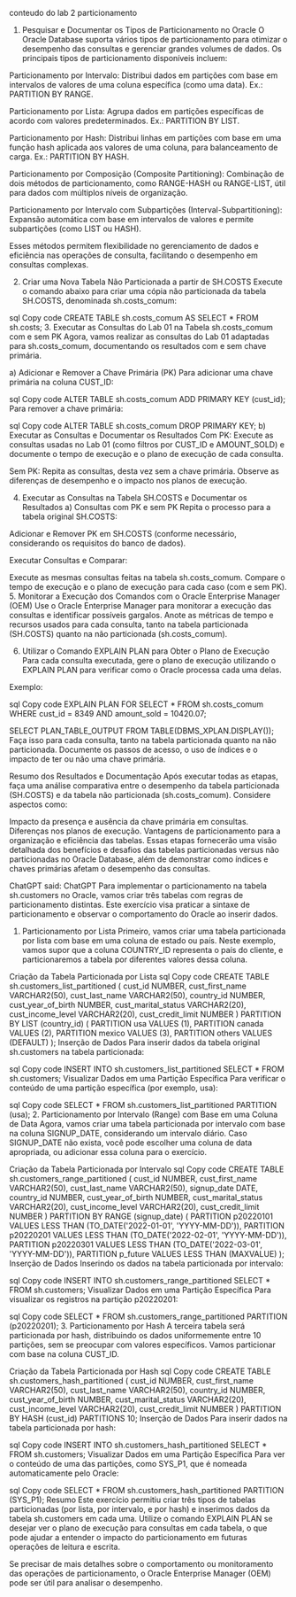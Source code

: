 conteudo do lab 2 particionamento

1. Pesquisar e Documentar os Tipos de Particionamento no Oracle
O Oracle Database suporta vários tipos de particionamento para otimizar o desempenho das consultas e gerenciar grandes volumes de dados. Os principais tipos de particionamento disponíveis incluem:

Particionamento por Intervalo: Distribui dados em partições com base em intervalos de valores de uma coluna específica (como uma data). Ex.: PARTITION BY RANGE.

Particionamento por Lista: Agrupa dados em partições específicas de acordo com valores predeterminados. Ex.: PARTITION BY LIST.

Particionamento por Hash: Distribui linhas em partições com base em uma função hash aplicada aos valores de uma coluna, para balanceamento de carga. Ex.: PARTITION BY HASH.

Particionamento por Composição (Composite Partitioning): Combinação de dois métodos de particionamento, como RANGE-HASH ou RANGE-LIST, útil para dados com múltiplos níveis de organização.

Particionamento por Intervalo com Subpartições (Interval-Subpartitioning): Expansão automática com base em intervalos de valores e permite subpartições (como LIST ou HASH).

Esses métodos permitem flexibilidade no gerenciamento de dados e eficiência nas operações de consulta, facilitando o desempenho em consultas complexas.

2. Criar uma Nova Tabela Não Particionada a partir de SH.COSTS
Execute o comando abaixo para criar uma cópia não particionada da tabela SH.COSTS, denominada sh.costs_comum:

sql
Copy code
CREATE TABLE sh.costs_comum AS
SELECT * FROM sh.costs;
3. Executar as Consultas do Lab 01 na Tabela sh.costs_comum com e sem PK
Agora, vamos realizar as consultas do Lab 01 adaptadas para sh.costs_comum, documentando os resultados com e sem chave primária.

a) Adicionar e Remover a Chave Primária (PK)
Para adicionar uma chave primária na coluna CUST_ID:

sql
Copy code
ALTER TABLE sh.costs_comum ADD PRIMARY KEY (cust_id);
Para remover a chave primária:

sql
Copy code
ALTER TABLE sh.costs_comum DROP PRIMARY KEY;
b) Executar as Consultas e Documentar os Resultados
Com PK: Execute as consultas usadas no Lab 01 (como filtros por CUST_ID e AMOUNT_SOLD) e documente o tempo de execução e o plano de execução de cada consulta.

Sem PK: Repita as consultas, desta vez sem a chave primária. Observe as diferenças de desempenho e o impacto nos planos de execução.

4. Executar as Consultas na Tabela SH.COSTS e Documentar os Resultados
a) Consultas com PK e sem PK
Repita o processo para a tabela original SH.COSTS:

Adicionar e Remover PK em SH.COSTS (conforme necessário, considerando os requisitos do banco de dados).

Executar Consultas e Comparar:

Execute as mesmas consultas feitas na tabela sh.costs_comum.
Compare o tempo de execução e o plano de execução para cada caso (com e sem PK).
5. Monitorar a Execução dos Comandos com o Oracle Enterprise Manager (OEM)
Use o Oracle Enterprise Manager para monitorar a execução das consultas e identificar possíveis gargalos. Anote as métricas de tempo e recursos usados para cada consulta, tanto na tabela particionada (SH.COSTS) quanto na não particionada (sh.costs_comum).

6. Utilizar o Comando EXPLAIN PLAN para Obter o Plano de Execução
Para cada consulta executada, gere o plano de execução utilizando o EXPLAIN PLAN para verificar como o Oracle processa cada uma delas.

Exemplo:

sql
Copy code
EXPLAIN PLAN FOR
SELECT * FROM sh.costs_comum WHERE cust_id = 8349 AND amount_sold = 10420.07;

SELECT PLAN_TABLE_OUTPUT
FROM TABLE(DBMS_XPLAN.DISPLAY());
Faça isso para cada consulta, tanto na tabela particionada quanto na não particionada. Documente os passos de acesso, o uso de índices e o impacto de ter ou não uma chave primária.

Resumo dos Resultados e Documentação
Após executar todas as etapas, faça uma análise comparativa entre o desempenho da tabela particionada (SH.COSTS) e da tabela não particionada (sh.costs_comum). Considere aspectos como:

Impacto da presença e ausência da chave primária em consultas.
Diferenças nos planos de execução.
Vantagens de particionamento para a organização e eficiência das tabelas.
Essas etapas fornecerão uma visão detalhada dos benefícios e desafios das tabelas particionadas versus não particionadas no Oracle Database, além de demonstrar como índices e chaves primárias afetam o desempenho das consultas.


ChatGPT said:
ChatGPT
Para implementar o particionamento na tabela sh.customers no Oracle, vamos criar três tabelas com regras de particionamento distintas. Este exercício visa praticar a sintaxe de particionamento e observar o comportamento do Oracle ao inserir dados.

1. Particionamento por Lista
Primeiro, vamos criar uma tabela particionada por lista com base em uma coluna de estado ou país. Neste exemplo, vamos supor que a coluna COUNTRY_ID representa o país do cliente, e particionaremos a tabela por diferentes valores dessa coluna.

Criação da Tabela Particionada por Lista
sql
Copy code
CREATE TABLE sh.customers_list_partitioned (
    cust_id       NUMBER,
    cust_first_name VARCHAR2(50),
    cust_last_name  VARCHAR2(50),
    country_id    NUMBER,
    cust_year_of_birth NUMBER,
    cust_marital_status VARCHAR2(20),
    cust_income_level VARCHAR2(20),
    cust_credit_limit NUMBER
)
PARTITION BY LIST (country_id) (
    PARTITION usa VALUES (1),
    PARTITION canada VALUES (2),
    PARTITION mexico VALUES (3),
    PARTITION others VALUES (DEFAULT)
);
Inserção de Dados
Para inserir dados da tabela original sh.customers na tabela particionada:

sql
Copy code
INSERT INTO sh.customers_list_partitioned
SELECT * FROM sh.customers;
Visualizar Dados em uma Partição Específica
Para verificar o conteúdo de uma partição específica (por exemplo, usa):

sql
Copy code
SELECT * FROM sh.customers_list_partitioned PARTITION (usa);
2. Particionamento por Intervalo (Range) com Base em uma Coluna de Data
Agora, vamos criar uma tabela particionada por intervalo com base na coluna SIGNUP_DATE, considerando um intervalo diário. Caso SIGNUP_DATE não exista, você pode escolher uma coluna de data apropriada, ou adicionar essa coluna para o exercício.

Criação da Tabela Particionada por Intervalo
sql
Copy code
CREATE TABLE sh.customers_range_partitioned (
    cust_id       NUMBER,
    cust_first_name VARCHAR2(50),
    cust_last_name  VARCHAR2(50),
    signup_date   DATE,
    country_id    NUMBER,
    cust_year_of_birth NUMBER,
    cust_marital_status VARCHAR2(20),
    cust_income_level VARCHAR2(20),
    cust_credit_limit NUMBER
)
PARTITION BY RANGE (signup_date) (
    PARTITION p20220101 VALUES LESS THAN (TO_DATE('2022-01-01', 'YYYY-MM-DD')),
    PARTITION p20220201 VALUES LESS THAN (TO_DATE('2022-02-01', 'YYYY-MM-DD')),
    PARTITION p20220301 VALUES LESS THAN (TO_DATE('2022-03-01', 'YYYY-MM-DD')),
    PARTITION p_future VALUES LESS THAN (MAXVALUE)
);
Inserção de Dados
Inserindo os dados na tabela particionada por intervalo:

sql
Copy code
INSERT INTO sh.customers_range_partitioned
SELECT * FROM sh.customers;
Visualizar Dados em uma Partição Específica
Para visualizar os registros na partição p20220201:

sql
Copy code
SELECT * FROM sh.customers_range_partitioned PARTITION (p20220201);
3. Particionamento por Hash
A terceira tabela será particionada por hash, distribuindo os dados uniformemente entre 10 partições, sem se preocupar com valores específicos. Vamos particionar com base na coluna CUST_ID.

Criação da Tabela Particionada por Hash
sql
Copy code
CREATE TABLE sh.customers_hash_partitioned (
    cust_id       NUMBER,
    cust_first_name VARCHAR2(50),
    cust_last_name  VARCHAR2(50),
    country_id    NUMBER,
    cust_year_of_birth NUMBER,
    cust_marital_status VARCHAR2(20),
    cust_income_level VARCHAR2(20),
    cust_credit_limit NUMBER
)
PARTITION BY HASH (cust_id)
PARTITIONS 10;
Inserção de Dados
Para inserir dados na tabela particionada por hash:

sql
Copy code
INSERT INTO sh.customers_hash_partitioned
SELECT * FROM sh.customers;
Visualizar Dados em uma Partição Específica
Para ver o conteúdo de uma das partições, como SYS_P1, que é nomeada automaticamente pelo Oracle:

sql
Copy code
SELECT * FROM sh.customers_hash_partitioned PARTITION (SYS_P1);
Resumo
Este exercício permitiu criar três tipos de tabelas particionadas (por lista, por intervalo, e por hash) e inserimos dados da tabela sh.customers em cada uma. Utilize o comando EXPLAIN PLAN se desejar ver o plano de execução para consultas em cada tabela, o que pode ajudar a entender o impacto do particionamento em futuras operações de leitura e escrita.

Se precisar de mais detalhes sobre o comportamento ou monitoramento das operações de particionamento, o Oracle Enterprise Manager (OEM) pode ser útil para analisar o desempenho.